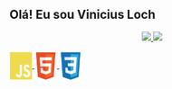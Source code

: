 ## Olá! Eu sou Vinicius Loch

<div align="center">
  <a href="https://github.com/ViniciusLoch">
  <img height="160em" src="https://github-readme-stats.vercel.app/api?username=ViniciusLoch&show_icons=true&theme=dark&include_all_commits=true&count_private=true"/>
  <img height="160em" src="https://github-readme-stats.vercel.app/api/top-langs/?username=ViniciusLoch&layout=compact&langs_count=7&theme=dark"/>

</div>
  <div style="display: inline_block"><br>
  <img align="center" alt="Vini-Js" height="50" width="40" src="https://raw.githubusercontent.com/devicons/devicon/master/icons/javascript/javascript-plain.svg">
  <img align="center" alt="Vini-HTML" height="50" width="40" src="https://raw.githubusercontent.com/devicons/devicon/master/icons/html5/html5-original.svg">
  <img align="center" alt="Vini-CSS" height="50" width="40" src="https://raw.githubusercontent.com/devicons/devicon/master/icons/css3/css3-original.svg">
</div>
